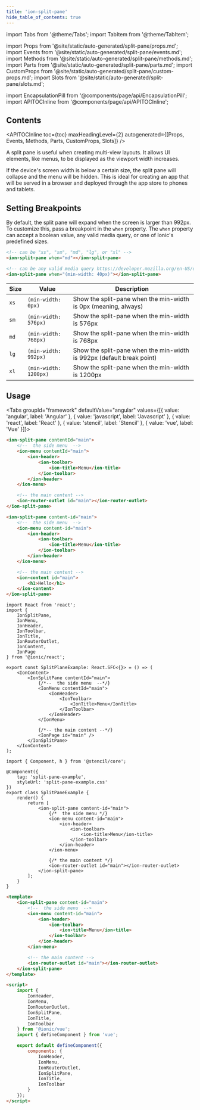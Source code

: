 ```yaml
---
title: 'ion-split-pane'
hide_table_of_contents: true
---
```


import Tabs from '@theme/Tabs';
import TabItem from '@theme/TabItem';

import Props from '@site/static/auto-generated/split-pane/props.md';
import Events from '@site/static/auto-generated/split-pane/events.md';
import Methods from '@site/static/auto-generated/split-pane/methods.md';
import Parts from '@site/static/auto-generated/split-pane/parts.md';
import CustomProps from '@site/static/auto-generated/split-pane/custom-props.md';
import Slots from '@site/static/auto-generated/split-pane/slots.md';

<head>
  <title>ion-split-pane: Split Plane View for Menus and Multi-View Layouts</title>
  <meta name="description" content="ion-split-pane is useful when creating multi-view app layouts. It allows UI elements, like menus, to be displayed as the viewport width increases." />
</head>

import EncapsulationPill from '@components/page/api/EncapsulationPill';
import APITOCInline from '@components/page/api/APITOCInline';

<EncapsulationPill type="shadow" />

<h2 className="table-of-contents__title">Contents</h2>

<APITOCInline
toc={toc}
maxHeadingLevel={2}
autogenerated={[Props, Events, Methods, Parts, CustomProps, Slots]}
/>

A split pane is useful when creating multi-view layouts. It allows UI elements, like menus, to be
displayed as the viewport width increases.

If the device's screen width is below a certain size, the split pane will collapse and the menu will be hidden. This is ideal for creating an app that will be served in a browser and deployed through the app store to phones and tablets.

## Setting Breakpoints

By default, the split pane will expand when the screen is larger than 992px. To customize this, pass a breakpoint in the `when` property. The `when` property can accept a boolean value, any valid media query, or one of Ionic's predefined sizes.

```html
<!-- can be "xs", "sm", "md", "lg", or "xl" -->
<ion-split-pane when="md"></ion-split-pane>

<!-- can be any valid media query https://developer.mozilla.org/en-US/docs/Web/CSS/Media_Queries/Using_media_queries -->
<ion-split-pane when="(min-width: 40px)"></ion-split-pane>
```

| Size | Value                 | Description                                                           |
| ---- | --------------------- | --------------------------------------------------------------------- |
| `xs` | `(min-width: 0px)`    | Show the split-pane when the min-width is 0px (meaning, always)       |
| `sm` | `(min-width: 576px)`  | Show the split-pane when the min-width is 576px                       |
| `md` | `(min-width: 768px)`  | Show the split-pane when the min-width is 768px                       |
| `lg` | `(min-width: 992px)`  | Show the split-pane when the min-width is 992px (default break point) |
| `xl` | `(min-width: 1200px)` | Show the split-pane when the min-width is 1200px                      |

## Usage

<Tabs groupId="framework" defaultValue="angular" values={[{ value: 'angular', label: 'Angular' }, { value: 'javascript', label: 'Javascript' }, { value: 'react', label: 'React' }, { value: 'stencil', label: 'Stencil' }, { value: 'vue', label: 'Vue' }]}>

<TabItem value="angular">

```html
<ion-split-pane contentId="main">
	<!--  the side menu  -->
	<ion-menu contentId="main">
		<ion-header>
			<ion-toolbar>
				<ion-title>Menu</ion-title>
			</ion-toolbar>
		</ion-header>
	</ion-menu>

	<!-- the main content -->
	<ion-router-outlet id="main"></ion-router-outlet>
</ion-split-pane>
```

</TabItem>

<TabItem value="javascript">

```html
<ion-split-pane content-id="main">
	<!--  the side menu  -->
	<ion-menu content-id="main">
		<ion-header>
			<ion-toolbar>
				<ion-title>Menu</ion-title>
			</ion-toolbar>
		</ion-header>
	</ion-menu>

	<!-- the main content -->
	<ion-content id="main">
		<h1>Hello</h1>
	</ion-content>
</ion-split-pane>
```

</TabItem>

<TabItem value="react">

```tsx
import React from 'react';
import {
	IonSplitPane,
	IonMenu,
	IonHeader,
	IonToolbar,
	IonTitle,
	IonRouterOutlet,
	IonContent,
	IonPage
} from '@ionic/react';

export const SplitPlaneExample: React.SFC<{}> = () => (
	<IonContent>
		<IonSplitPane contentId="main">
			{/*--  the side menu  --*/}
			<IonMenu contentId="main">
				<IonHeader>
					<IonToolbar>
						<IonTitle>Menu</IonTitle>
					</IonToolbar>
				</IonHeader>
			</IonMenu>

			{/*-- the main content --*/}
			<IonPage id="main" />
		</IonSplitPane>
	</IonContent>
);
```

</TabItem>

<TabItem value="stencil">

```tsx
import { Component, h } from '@stencil/core';

@Component({
	tag: 'split-pane-example',
	styleUrl: 'split-pane-example.css'
})
export class SplitPaneExample {
	render() {
		return [
			<ion-split-pane content-id="main">
				{/*  the side menu */}
				<ion-menu content-id="main">
					<ion-header>
						<ion-toolbar>
							<ion-title>Menu</ion-title>
						</ion-toolbar>
					</ion-header>
				</ion-menu>

				{/* the main content */}
				<ion-router-outlet id="main"></ion-router-outlet>
			</ion-split-pane>
		];
	}
}
```

</TabItem>

<TabItem value="vue">

```html
<template>
	<ion-split-pane content-id="main">
		<!--  the side menu  -->
		<ion-menu content-id="main">
			<ion-header>
				<ion-toolbar>
					<ion-title>Menu</ion-title>
				</ion-toolbar>
			</ion-header>
		</ion-menu>

		<!-- the main content -->
		<ion-router-outlet id="main"></ion-router-outlet>
	</ion-split-pane>
</template>

<script>
	import {
		IonHeader,
		IonMenu,
		IonRouterOutlet,
		IonSplitPane,
		IonTitle,
		IonToolbar
	} from '@ionic/vue';
	import { defineComponent } from 'vue';

	export default defineComponent({
		components: {
			IonHeader,
			IonMenu,
			IonRouterOutlet,
			IonSplitPane,
			IonTitle,
			IonToolbar
		}
	});
</script>
```

</TabItem>

</Tabs>

<Props />
<Events />
<Methods />
<Parts />
<CustomProps />
<Slots />
